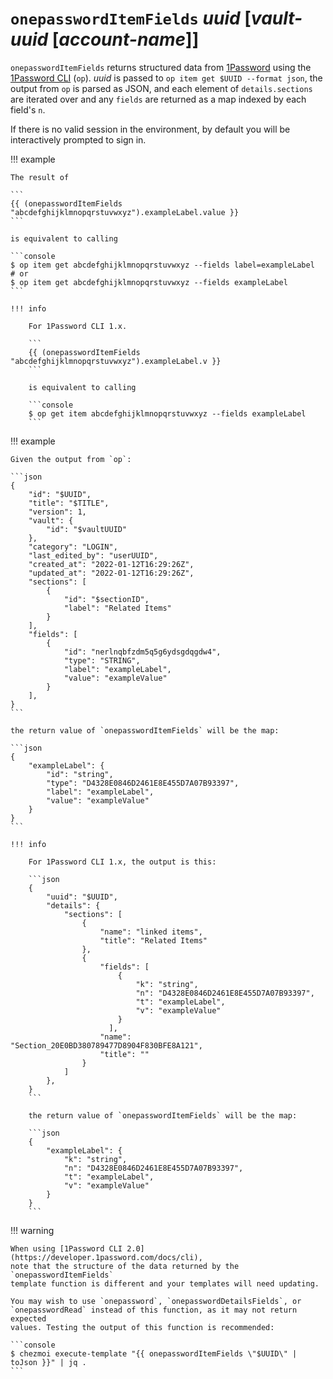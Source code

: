 # `onepasswordItemFields` _uuid_ [_vault-uuid_ [*account-name*]]

`onepasswordItemFields` returns structured data from
[1Password](https://1password.com/) using the [1Password
CLI](https://support.1password.com/command-line-getting-started/) (`op`). _uuid_
is passed to `op item get $UUID --format json`, the output from `op` is parsed
as JSON, and each element of `details.sections` are iterated over and any
`fields` are returned as a map indexed by each field's `n`.

If there is no valid session in the environment, by default you will be
interactively prompted to sign in.

!!! example

    The result of

    ```
    {{ (onepasswordItemFields "abcdefghijklmnopqrstuvwxyz").exampleLabel.value }}
    ```

    is equivalent to calling

    ```console
    $ op item get abcdefghijklmnopqrstuvwxyz --fields label=exampleLabel
    # or
    $ op item get abcdefghijklmnopqrstuvwxyz --fields exampleLabel
    ```

    !!! info

        For 1Password CLI 1.x.

        ```
        {{ (onepasswordItemFields "abcdefghijklmnopqrstuvwxyz").exampleLabel.v }}
        ```

        is equivalent to calling

        ```console
        $ op get item abcdefghijklmnopqrstuvwxyz --fields exampleLabel
        ```

!!! example

    Given the output from `op`:

    ```json
    {
        "id": "$UUID",
        "title": "$TITLE",
        "version": 1,
        "vault": {
            "id": "$vaultUUID"
        },
        "category": "LOGIN",
        "last_edited_by": "userUUID",
        "created_at": "2022-01-12T16:29:26Z",
        "updated_at": "2022-01-12T16:29:26Z",
        "sections": [
            {
                "id": "$sectionID",
                "label": "Related Items"
            }
        ],
        "fields": [
            {
                "id": "nerlnqbfzdm5q5g6ydsgdqgdw4",
                "type": "STRING",
                "label": "exampleLabel",
                "value": "exampleValue"
            }
        ],
    }
    ```

    the return value of `onepasswordItemFields` will be the map:

    ```json
    {
        "exampleLabel": {
            "id": "string",
            "type": "D4328E0846D2461E8E455D7A07B93397",
            "label": "exampleLabel",
            "value": "exampleValue"
        }
    }
    ```

    !!! info

        For 1Password CLI 1.x, the output is this:

        ```json
        {
            "uuid": "$UUID",
            "details": {
                "sections": [
                    {
                        "name": "linked items",
                        "title": "Related Items"
                    },
                    {
                        "fields": [
                            {
                                "k": "string",
                                "n": "D4328E0846D2461E8E455D7A07B93397",
                                "t": "exampleLabel",
                                "v": "exampleValue"
                            }
                          ],
                        "name": "Section_20E0BD380789477D8904F830BFE8A121",
                        "title": ""
                    }
                ]
            },
        }
        ```

        the return value of `onepasswordItemFields` will be the map:

        ```json
        {
            "exampleLabel": {
                "k": "string",
                "n": "D4328E0846D2461E8E455D7A07B93397",
                "t": "exampleLabel",
                "v": "exampleValue"
            }
        }
        ```

!!! warning

    When using [1Password CLI 2.0](https://developer.1password.com/docs/cli),
    note that the structure of the data returned by the `onepasswordItemFields`
    template function is different and your templates will need updating.

    You may wish to use `onepassword`, `onepasswordDetailsFields`, or
    `onepasswordRead` instead of this function, as it may not return expected
    values. Testing the output of this function is recommended:

    ```console
    $ chezmoi execute-template "{{ onepasswordItemFields \"$UUID\" | toJson }}" | jq .
    ```
